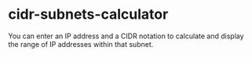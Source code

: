 # cidr-subnets-calculator
You can enter an IP address and a CIDR notation to calculate and display the range of IP addresses within that subnet.
